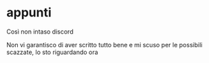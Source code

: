 # appunti
Così non intaso discord

Non vi garantisco di aver scritto tutto bene e mi scuso per le possibili scazzate, lo sto riguardando ora
